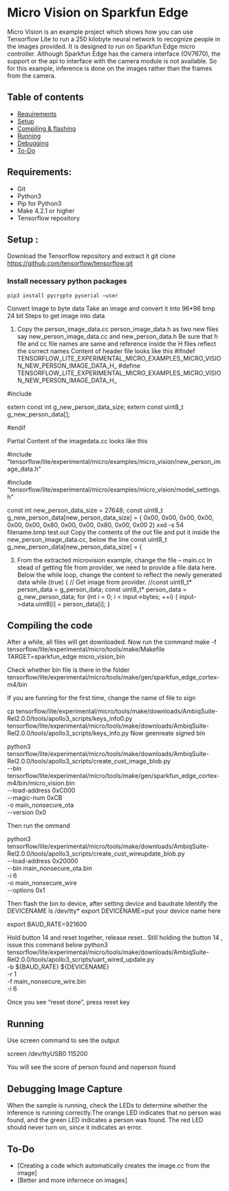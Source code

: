 # Micro Vision on Sparkfun Edge 

Micro Vision is an example project which shows how you can use Tensorflow Lite to run a 250 kilobyte neural network to recognize people in the images provided. It is designed to run on Sparkfun Edge micro controller. 
Although Sparkfun Edge has the camera interface (OV7670), the support or the api to interface with the camera module is not available. So for this example, inference is done on the images rather than the frames from the camera. 
## Table of contents
-   [Requirements](#requirements)
-   [Setup](#setup)
-   [Compiling & flashing](#compiling-the-code)
-   [Running](#running)
-   [Debugging](#debugging)
-   [To-Do](#to-do)

## Requirements:
-   Git
-   Python3
-   Pip for Python3
-   Make 4.2.1 or higher
-   Tensorflow repository

## Setup :
Download the Tensorflow repository and extract it
git clone https://github.com/tensorflow/tensorflow.git

### Install necessary python packages
	pip3 install pycrypto pyserial –user
Convert Image to byte data
Take an image and convert it into 96*96 bmp 24 bit 
Steps to get image into data
1. Copy the person_image_data.cc person_image_data.h as two  new files say  new_person_image_data.cc and new_person_data.h Be sure that h file and cc file names are same and reference inside the H files reflect the correct names
Content of header file looks like this
#ifndef TENSORFLOW_LITE_EXPERIMENTAL_MICRO_EXAMPLES_MICRO_VISION_NEW_PERSON_IMAGE_DATA_H_
#define TENSORFLOW_LITE_EXPERIMENTAL_MICRO_EXAMPLES_MICRO_VISION_NEW_PERSON_IMAGE_DATA_H_

#include <cstdint>

extern const int g_new_person_data_size;
extern const uint8_t g_new_person_data[];

#endif  

Partial Content of the imagedata.cc looks like this

#include "tensorflow/lite/experimental/micro/examples/micro_vision/new_person_image_data.h"

#include "tensorflow/lite/experimental/micro/examples/micro_vision/model_settings.h"

const int new_person_data_size = 27648;
const uint8_t g_new_person_data[new_person_data_size] = {
  0x00, 0x00, 0x00, 0x00, 0x00, 0x00, 0x80, 0x00, 0x00, 0x80, 0x00, 0x00
       2) xxd -s 54 filename.bmp test.out
Copy the contents of the out file and put it inside the new_person_image_data.cc, below the line 
const uint8_t g_new_person_data[new_person_data_size] = {

3) From the extracted microvision example, change the file – main.cc 
In stead of getting file from provider, we need to provide a file data here.
Below the while loop, change the content to reflect the newly generated data
while (true) {
    // Get image from provider.
	  //const uint8_t* person_data = g_person_data;
	  const uint8_t* person_data = g_new_person_data;
	    for (int i = 0; i < input->bytes; ++i) {
	      input->data.uint8[i] = person_data[i];
	    }

## Compiling the code
After a while, all files will get downloaded. Now run the command
make -f tensorflow/lite/experimental/micro/tools/make/Makefile TARGET=sparkfun_edge micro_vision_bin

Check whether bin file is there in the folder
tensorflow/lite/experimental/micro/tools/make/gen/sparkfun_edge_cortex-m4/bin

If you are funning for the first time, change the name of file to sign

cp tensorflow/lite/experimental/micro/tools/make/downloads/AmbiqSuite-Rel2.0.0/tools/apollo3_scripts/keys_info0.py \
tensorflow/lite/experimental/micro/tools/make/downloads/AmbiqSuite-Rel2.0.0/tools/apollo3_scripts/keys_info.py
Now geenreate signed bin

python3 tensorflow/lite/experimental/micro/tools/make/downloads/AmbiqSuite-Rel2.0.0/tools/apollo3_scripts/create_cust_image_blob.py \
--bin tensorflow/lite/experimental/micro/tools/make/gen/sparkfun_edge_cortex-m4/bin/micro_vision.bin \
--load-address 0xC000 \
--magic-num 0xCB \
-o main_nonsecure_ota \
--version 0x0


Then run the ommand

python3 tensorflow/lite/experimental/micro/tools/make/downloads/AmbiqSuite-Rel2.0.0/tools/apollo3_scripts/create_cust_wireupdate_blob.py \
--load-address 0x20000 \
--bin main_nonsecure_ota.bin \
-i 6 \
-o main_nonsecure_wire \
--options 0x1

Then flash the bin to device, after setting device and baudrate
Identify the DEVICENAME
ls /dev/tty* 
export DEVICENAME=put your device name here

export BAUD_RATE=921600

Hold button 14 and reset together, release reset..
Still holding the button 14 , issue this command below
python3 tensorflow/lite/experimental/micro/tools/make/downloads/AmbiqSuite-Rel2.0.0/tools/apollo3_scripts/uart_wired_update.py \
-b ${BAUD_RATE} ${DEVICENAME} \
-r 1 \
-f main_nonsecure_wire.bin \
-i 6

Once you see “reset done”, press reset key

## Running

Use screen command to see the output

screen /dev/ttyUSB0  115200

You will see the score of person found and noperson found

## Debugging Image Capture
When the sample is running, check the LEDs to determine whether the inference is running correctly.The orange LED indicates that no person was found, and the green LED indicates a person was found. The red LED should never turn on, since it indicates an error.

## To-Do
-   [Creating a code which automatically creates the image.cc from the image]
-   [Better and more infernece on images]
